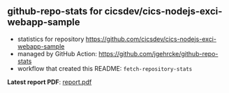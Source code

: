 ## github-repo-stats for cicsdev/cics-nodejs-exci-webapp-sample

- statistics for repository https://github.com/cicsdev/cics-nodejs-exci-webapp-sample
- managed by GitHub Action: https://github.com/jgehrcke/github-repo-stats
- workflow that created this README: `fetch-repository-stats`

**Latest report PDF**: [report.pdf](https://github.com/cicsdev/repo-stats/raw/github-repo-stats/cicsdev/cics-nodejs-exci-webapp-sample/latest-report/report.pdf)

